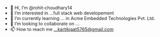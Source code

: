 - 👋 Hi, I’m @rohit-choudhary14
- 👀 I’m interested in ...full stack web developement
- 🌱 I’m currently learning ... in Acme Embedded Technologies Pvt. Ltd.
- 💞️ I’m looking to collaborate on ...
- 📫 How to reach me ...kartikjaat5765@gmail.com

<!---
rohit-choudhary14/rohit-choudhary14 is a ✨ special ✨ repository because its `README.md` (this file) appears on your GitHub profile.
You can click the Preview link to take a look at your changes.
--->
